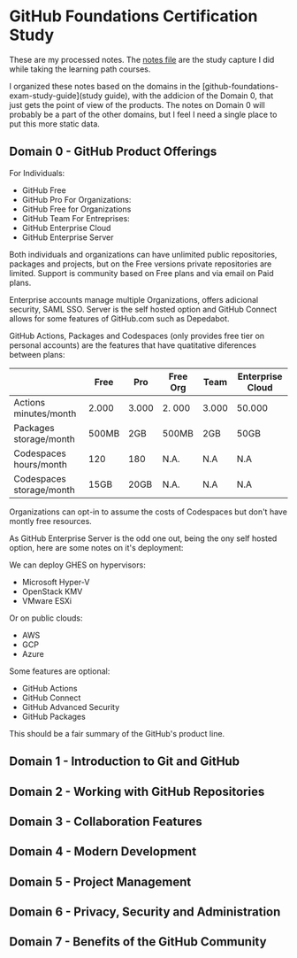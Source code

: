 # GitHub Foundations Certification Study

These are my processed notes. The [notes file](./index.md) are the study capture I did while taking the learning path courses.

I organized these notes based on the domains in the [github-foundations-exam-study-guide](study guide), with the addicion of the Domain 0, that just gets the point of view of the products. The notes on Domain 0 will probably be a part of the other domains, but I feel I need a single place to put this more static data.

## Domain 0 - GitHub Product Offerings

For Individuals:
- GitHub Free
- GitHub Pro
For Organizations:
- GitHub Free for Organizations
- GitHub Team
For Entreprises:
- GitHub Enterprise Cloud
- GitHub Enterprise Server

Both individuals and organizations can have unlimited public repositories, packages and projects, but on the Free versions private repositories are limited. Support is community based on Free plans and via email on Paid plans.

Enterprise accounts manage multiple Organizations, offers adicional security, SAML SSO. Server is the self hosted option and GitHub Connect allows for some features of GitHub.com such as Depedabot.

GitHub Actions, Packages and Codespaces (only provides free tier on personal accounts) are the features that have quatitative diferences between plans:

|      			   | Free  | Pro    | Free Org | Team  | Enterprise Cloud |
| ------------------------ | ----  | ---    | -------- | ----  | ---------------- |
| Actions    minutes/month | 2.000 | 3.000  | 2. 000   | 3.000 | 50.000		  |
| Packages   storage/month | 500MB | 2GB    | 500MB    | 2GB   | 50GB		  |
| Codespaces   hours/month | 120   | 180    | N.A.     | N.A   | N.A		  |
| Codespaces storage/month | 15GB  | 20GB   | N.A.     | N.A   | N.A		  |

Organizations can opt-in to assume the costs of Codespaces but don't have montly free resources.

As GitHub Enterprise Server is the odd one out, being the ony self hosted option, here are some notes on it's deployment:

We can deploy GHES on hypervisors:
  - Microsoft Hyper-V
  - OpenStack KMV
  - VMware ESXi

Or on public clouds:
  - AWS
  - GCP
  - Azure

Some features are optional:
- GitHub Actions
- GitHub Connect
- GitHub Advanced Security
- GitHub Packages

This should be a fair summary of the GitHub's product line.

## Domain 1 - Introduction to Git and GitHub




## Domain 2 - Working with GitHub Repositories

## Domain 3 - Collaboration Features

## Domain 4 - Modern Development

## Domain 5 - Project Management

## Domain 6 - Privacy, Security and Administration

## Domain 7 - Benefits of the GitHub Community
